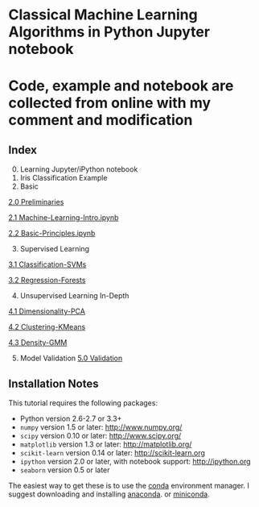 # Classical Machine Learning Algorithms in Python Jupyter notebook
# Code, example and notebook are collected from online with my comment and modification

## Index
0. Learning Jupyter/iPython notebook
1. Iris Classification Example
2. Basic

 [2.0 Preliminaries](https://github.com/tisage/ClassicalML/blob/master/2.0-Preliminaries.ipynb)
 
 [2.1 Machine-Learning-Intro.ipynb](https://github.com/tisage/ClassicalML/blob/master/2.1-Machine-Learning-Intro.ipynb)
 
 [2.2 Basic-Principles.ipynb](https://github.com/tisage/ClassicalML/blob/master/2.2-Basic-Principles.ipynb)

3. Supervised Learning

 [3.1 Classification-SVMs](https://github.com/tisage/ClassicalML/blob/master/3.1-Classification-SVMs.ipynb)
 
 [3.2 Regression-Forests](https://github.com/tisage/ClassicalML/blob/master/3.2-Regression-Forests.ipynb)

4. Unsupervised Learning In-Depth
 
 [4.1 Dimensionality-PCA](https://github.com/tisage/ClassicalML/blob/master/4.1-Dimensionality-PCA.ipynb)
 
 [4.2 Clustering-KMeans](https://github.com/tisage/ClassicalML/blob/master/4.2-Clustering-KMeans.ipynb)
 
 [4.3 Density-GMM](https://github.com/tisage/ClassicalML/blob/master/4.3-Density-GMM.ipynb)

5. Model Validation
 [5.0 Validation](https://github.com/tisage/ClassicalML/blob/master/5-Validation.ipynb)
 
## Installation Notes
This tutorial requires the following packages:

- Python version 2.6-2.7 or 3.3+
- `numpy` version 1.5 or later: http://www.numpy.org/
- `scipy` version 0.10 or later: http://www.scipy.org/
- `matplotlib` version 1.3 or later: http://matplotlib.org/
- `scikit-learn` version 0.14 or later: http://scikit-learn.org
- `ipython` version 2.0 or later, with notebook support: http://ipython.org
- `seaborn` version 0.5 or later

The easiest way to get these is to use the [conda](https://store.continuum.io/) environment manager.
I suggest downloading and installing [anaconda](https://www.continuum.io/downloads).
or [miniconda](http://conda.pydata.org/miniconda.html).
